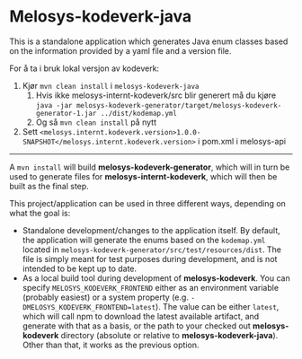 # Melosys-kodeverk-java
This is a standalone application which generates Java enum classes based on the information 
provided by a yaml file and a version file.

For å ta i bruk lokal versjon av kodeverk:
1. Kjør `mvn clean install` i `melosys-kodeverk-java`
   1. Hvis ikke melosys-internt-kodeverk/src blir generert må du kjøre
`java -jar melosys-kodeverk-generator/target/melosys-kodeverk-generator-1.jar ../dist/kodemap.yml`
   2. Og så `mvn clean install` på nytt 
2. Sett `<melosys.internt.kodeverk.version>1.0.0-SNAPSHOT</melosys.internt.kodeverk.version>`
i pom.xml i melosys-api

---
A `mvn install` will build **melosys-kodeverk-generator**, which will in turn be used to 
generate files for **melosys-internt-kodeverk**, which will then be built as the final step.

This project/application can be used in three different ways, depending on what the goal is:
* Standalone development/changes to the application itself. By default, the application will 
generate the enums based on the `kodemap.yml` located in 
`melosys-kodeverk-generator/src/test/resources/dist`. The file is simply meant for test
purposes during development, and is not intended to be kept up to date.
* As a local build tool during development of **melosys-kodeverk**. You can specify 
`MELOSYS_KODEVERK_FRONTEND` either as an environment variable (probably easiest) or a system
property (e.g. `-DMELOSYS_KODEVERK_FRONTEND=latest`). The value can be either `latest`,
which will call npm to download the latest available artifact, and generate with that as a 
basis, or the path to
your checked out **melosys-kodeverk** directory (absolute or relative to
**melosys-kodeverk-java**). Other than that, it works as the previous option.

